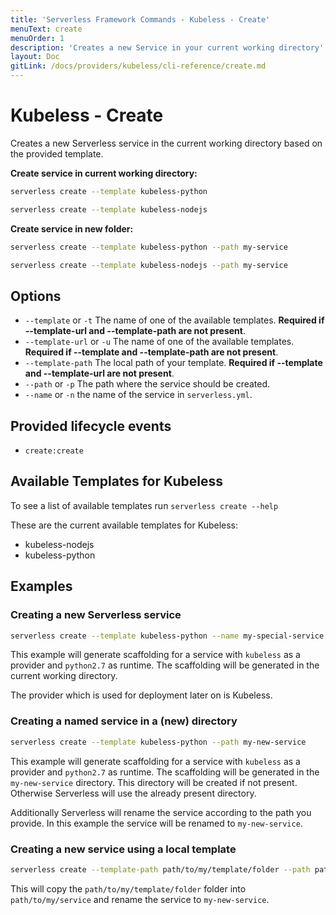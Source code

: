 ```yaml
---
title: 'Serverless Framework Commands - Kubeless - Create'
menuText: create
menuOrder: 1
description: 'Creates a new Service in your current working directory'
layout: Doc
gitLink: /docs/providers/kubeless/cli-reference/create.md
---
```


# Kubeless - Create

Creates a new Serverless service in the current working directory based on the provided template.

**Create service in current working directory:**

```bash
serverless create --template kubeless-python
```

```bash
serverless create --template kubeless-nodejs
```

**Create service in new folder:**

```bash
serverless create --template kubeless-python --path my-service
```

```bash
serverless create --template kubeless-nodejs --path my-service
```

## Options
- `--template` or `-t` The name of one of the available templates. **Required if --template-url and --template-path are not present**.
- `--template-url` or `-u` The name of one of the available templates. **Required if --template and --template-path are not present**.
- `--template-path` The local path of your template. **Required if --template and --template-url are not present**.
- `--path` or `-p` The path where the service should be created.
- `--name` or `-n` the name of the service in `serverless.yml`.

## Provided lifecycle events
- `create:create`

## Available Templates for Kubeless

To see a list of available templates run `serverless create --help`

These are the current available templates for Kubeless:

- kubeless-nodejs
- kubeless-python

## Examples

### Creating a new Serverless service

```bash
serverless create --template kubeless-python --name my-special-service
```

This example will generate scaffolding for a service with `kubeless` as a provider and `python2.7` as runtime. The scaffolding will be generated in the current working directory.

The provider which is used for deployment later on is Kubeless.

### Creating a named service in a (new) directory

```bash
serverless create --template kubeless-python --path my-new-service
```

This example will generate scaffolding for a service with `kubeless` as a provider and `python2.7` as runtime. The scaffolding will be generated in the `my-new-service` directory. This directory will be created if not present. Otherwise Serverless will use the already present directory.

Additionally Serverless will rename the service according to the path you provide. In this example the service will be renamed to `my-new-service`.

### Creating a new service using a local template

```bash
serverless create --template-path path/to/my/template/folder --path path/to/my/service --name my-new-service
```

This will copy the `path/to/my/template/folder` folder into `path/to/my/service` and rename the service to `my-new-service`.

